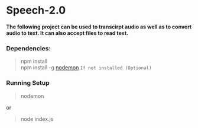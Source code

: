 # Speech-2.0
  **The following project can be used to transcirpt audio as well as to convert audio to text. It can also accept files to read text.**

### Dependencies:

> npm install <br>
> npm install -g [nodemon](https://www.npmjs.com/package/nodemon) `If not installed (Optional)` <br>

### Running Setup

> nodemon <br>

or <br>

> node index.js
